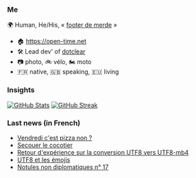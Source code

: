 ### Me

🌍 Human, He/His, « [footer de merde](https://open-time.net/post/2013/07/17/La-veritable-histoire-du-Footer-de-merde-) » 
* 🏠 https://open-time.net 
* 🛠️ Lead dev' of [dotclear](https://git.dotclear.org/dev/dotclear)
* 📷 photo, 🚲 vélo, 🏍️ moto 
* 🇫🇷 native, 🇬🇧 speaking, 🇪🇺 living

### Insights

[![GitHub Stats](https://github-readme-stats.vercel.app/api?username=franck-paul)](https://github.com/franck-paul)
[![GitHub Streak](https://github-readme-streak-stats.herokuapp.com?user=franck-paul)](https://git.io/streak-stats)

### Last news (in French)

<!-- BLOG-POST-LIST:START -->
- [Vendredi c&#39;est pizza non ?](https://open-time.net/post/2023/01/06/Vendredi-c-est-pizza-non)
- [Secouer le cocotier](https://open-time.net/post/2023/01/05/Secouer-le-cocotier)
- [Retour d&#39;expérience sur la conversion UTF8 vers UTF8-mb4](https://open-time.net/post/2023/01/04/Retour-d-experience-sur-la-conversion-UTF8-vers-UTF8-mb4)
- [UTF8 et les émojis](https://open-time.net/post/2023/01/03/UTF8-et-les-emojis)
- [Notules non diplomatiques n° 17](https://open-time.net/post/2023/01/02/Notules-non-diplomatiques-n-17)
<!-- BLOG-POST-LIST:END -->
